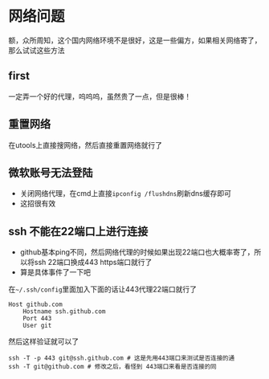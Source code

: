 # 网络问题

额，众所周知，这个国内网络环境不是很好，这是一些偏方，如果相关网络寄了，那么试试这些方法

## first

一定弄一个好的代理，呜呜呜，虽然贵了一点，但是很棒！

## 重置网络

在utools上直接搜网络，然后直接重置网络就行了

## 微软账号无法登陆

- 关闭网络代理，在cmd上直接`ipconfig /flushdns`刷新dns缓存即可
- 这招很有效

## ssh 不能在22端口上进行连接

- github基本ping不同，然后网络代理的时候如果出现22端口也大概率寄了，所以将ssh 22端口换成443 https端口就行了
- 算是具体事件了一下吧

在`~/.ssh/config`里面加入下面的话让443代理22端口就行了

```text
Host github.com
    Hostname ssh.github.com
    Port 443
    User git
```

然后这样验证就可以了

```shell
ssh -T -p 443 git@ssh.github.com # 这是先用443端口来测试是否连接的通
ssh -T git@github.com # 修改之后，看怪到 443端口来看是否连接的同
```
